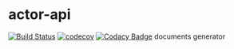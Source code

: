 # actor-api
[![Build Status](https://travis-ci.org/vladisOV/actor-api.svg?branch=master)](https://travis-ci.org/vladisOV/actor-api)
[![codecov](https://codecov.io/gh/vladisOV/actor-api/branch/master/graph/badge.svg)](https://codecov.io/gh/vladisOV/actor-api)
[![Codacy Badge](https://api.codacy.com/project/badge/Grade/2c2b91a6531e483ebc5ff34aad75dfa4)](https://www.codacy.com/app/vladisOV/actor-api?utm_source=github.com&amp;utm_medium=referral&amp;utm_content=vladisOV/actor-api&amp;utm_campaign=Badge_Grade)
documents generator
